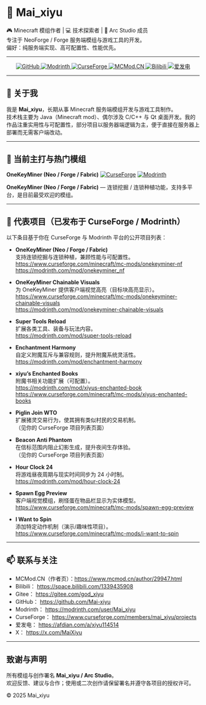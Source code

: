 # 🌌 Mai_xiyu

🎮 Minecraft 模组作者 | 💻 技术探索者 | 🎨 Arc Studio 成员  
专注于 NeoForge / Forge 服务端模组与游戏工具的开发。  
偏好：纯服务端实现、高可配置性、性能优先。

---

<p align="center">
  <a href="https://github.com/Mai-xiyu">
    <img src="https://img.shields.io/badge/GitHub-Mai__xiyu-181717?style=for-the-badge&logo=github" alt="GitHub">
  </a>
  <a href="https://modrinth.com/user/Mai_xiyu">
    <img src="https://img.shields.io/badge/Modrinth-Mai__xiyu-1bd96a?style=for-the-badge&logo=modrinth&logoColor=white" alt="Modrinth">
  </a>
  <a href="https://www.curseforge.com/members/mai_xiyu/projects">
    <img src="https://img.shields.io/badge/CurseForge-Mai__xiyu-F16436?style=for-the-badge&logo=curseforge&logoColor=white" alt="CurseForge">
  </a>
  <a href="https://www.mcmod.cn/author/29947.html">
    <img src="https://img.shields.io/badge/MCMod.CN-作者-2D9CDB?style=for-the-badge" alt="MCMod.CN">
  </a>
  <a href="https://space.bilibili.com/1339435908">
    <img src="https://img.shields.io/badge/哔哩哔哩-Mai__xiyu-00A1D6?style=for-the-badge&logo=bilibili&logoColor=white" alt="Bilibili">
  </a>
  <a href="https://afdian.com/a/xiyu114514">
    <img src="https://img.shields.io/badge/爱发电-Mai__xiyu-946CE6?style=for-the-badge&logo=afdian&logoColor=white" alt="爱发电">
  </a>
</p>

---

## 👋 关于我

我是 **Mai_xiyu**，长期从事 Minecraft 服务端模组开发与游戏工具制作。  
技术栈主要为 Java（Minecraft mod）、偶尔涉及 C/C++ 与 Qt 桌面开发。我的作品注重实用性与可配置性，部分项目以服务器端逻辑为主，便于直接在服务器上部署而无需客户端改动。

---

## 🌟 当前主打与热门模组
**OneKeyMiner (Neo / Forge / Fabric)**
[![CurseForge](https://img.shields.io/badge/CurseForge-FF4500?logo=curseforge&logoColor=white)](https://www.curseforge.com/minecraft/mc-mods/onekeyminer-nf)
[![Modrinth](https://img.shields.io/badge/Modrinth-28A745?logo=modrinth&logoColor=white)](https://modrinth.com/mod/onekeyminer_nf)

**OneKeyMiner (Neo / Forge / Fabric)** — 连锁挖掘 / 连锁种植功能，支持多平台，是目前最受欢迎的模组。

---

## 🧱 代表项目（已发布于 CurseForge / Modrinth）

以下条目基于你在 CurseForge 与 Modrinth 平台的公开项目列表：

- **OneKeyMiner (Neo / Forge / Fabric)**  
  支持连锁挖掘与连锁种植，兼顾性能与可配置性。  
  https://www.curseforge.com/minecraft/mc-mods/onekeyminer-nf  
  https://modrinth.com/mod/onekeyminer_nf

- **OneKeyMiner Chainable Visuals**  
  为 OneKeyMiner 提供客户端视觉高亮（目标块高亮显示）。  
  https://www.curseforge.com/minecraft/mc-mods/onekeyminer-chainable-visuals  
  https://modrinth.com/mod/onekeyminer-chainable-visuals

- **Super Tools Reload**  
  扩展各类工具、装备与玩法内容。  
  https://modrinth.com/mod/super-tools-reload

- **Enchantment Harmony**  
  自定义附魔互斥与兼容规则，提升附魔系统灵活性。  
  https://modrinth.com/mod/enchantment-harmony

- **xiyu’s Enchanted Books**  
  附魔书相关功能扩展（可配置）。  
  https://modrinth.com/mod/xiyus-enchanted-book  
  https://www.curseforge.com/minecraft/mc-mods/xiyus-enchanted-books

- **Piglin Join WTO**  
  扩展猪灵交易行为，使其拥有类似村民的交易机制。  
  （见你的 CurseForge 项目列表页面）

- **Beacon Anti Phantom**  
  在信标范围内阻止幻影生成，提升夜间生存体验。  
  （见你的 CurseForge 项目列表页面）

- **Hour Clock 24**  
  将游戏昼夜周期与现实时间同步为 24 小时制。  
  https://modrinth.com/mod/hour-clock-24

- **Spawn Egg Preview**  
  客户端视觉模组，刷怪蛋在物品栏显示为实体模型。  
  https://www.curseforge.com/minecraft/mc-mods/spawn-egg-preview

- **I Want to Spin**  
  添加特定动作机制（演示/趣味性项目）。  
  https://www.curseforge.com/minecraft/mc-mods/i-want-to-spin

---

## 📫 联系与关注

- MCMod.CN（作者页）：https://www.mcmod.cn/author/29947.html  
- Bilibili： https://space.bilibili.com/1339435908  
- Gitee： https://gitee.com/god_xiyu  
- GitHub： https://github.com/Mai-xiyu  
- Modrinth： https://modrinth.com/user/Mai_xiyu  
- CurseForge： https://www.curseforge.com/members/mai_xiyu/projects  
- 爱发电： https://afdian.com/a/xiyu114514  
- X： https://x.com/MaiXiyu

---

## 致谢与声明

所有模组与创作署名 **Mai_xiyu / Arc Studio**。  
欢迎反馈、建议与合作；使用或二次创作请保留署名并遵守各项目的授权许可。

© 2025 Mai_xiyu
